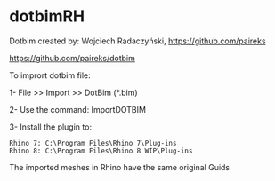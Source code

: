 # dotbimRH

Dotbim created by: Wojciech Radaczyński, https://github.com/paireks

https://github.com/paireks/dotbim

To imprort dotbim file:

1- File >> Import >> DotBim (*.bim)

2- Use the command: ImportDOTBIM

3- Install the plugin to: 

	Rhino 7: C:\Program Files\Rhino 7\Plug-ins
	Rhino 8: C:\Program Files\Rhino 8 WIP\Plug-ins

The imported meshes in Rhino have the same original Guids
